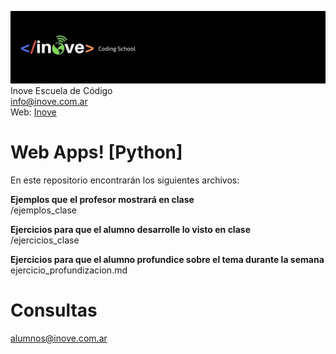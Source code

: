 ![Inove banner](/inove.jpg)
Inove Escuela de Código\
info@inove.com.ar\
Web: [Inove](http://inove.com.ar)

# Web Apps! [Python]
En este repositorio encontrarán los siguientes archivos:

__Ejemplos que el profesor mostrará en clase__\
/ejemplos_clase

__Ejercicios para que el alumno desarrolle lo visto en clase__\
/ejercicios_clase

__Ejercicios para que el alumno profundice sobre el tema durante la semana__\
ejercicio_profundizacion.md

# Consultas
alumnos@inove.com.ar

